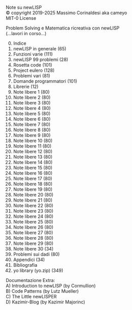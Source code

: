 Note su newLISP  
© copyright 2019-2025 Massimo Corinaldesi aka cameyo  
MIT-0 License  

Problem Solving e Matematica ricreativa con newLISP  
(...lavori in corso...)  

00) Indice
01) newLISP in generale (65)
02) Funzioni varie (111)
03) newLISP 99 problemi (28)
04) Rosetta code (101)
05) Project eulero (128)
06) Problemi vari (81)
07) Domande programmatori (101)
08) Librerie (12)
09) Note libere 1 (80)
10) Note libere 2 (80)
11) Note libere 3 (80)
12) Note libere 4 (80)
13) Note libere 5 (80)
14) Note libere 6 (80)
15) Note libere 7 (80)
16) Note libere 8 (80)
17) Note libere 9 (80)
18) Note libere 10 (80)
19) Note libere 11 (80)
20) Note libere 12 (80)
21) Note libere 13 (80)
22) Note libere 14 (80)
23) Note libere 15 (80)
24) Note libere 16 (80)
25) Note libere 17 (80)
26) Note libere 18 (80)
27) Note libere 19 (80)
28) Note libere 20 (80)
29) Note libere 21 (80)
30) Note libere 22 (80)
31) Note libere 23 (80)
32) Note libere 24 (80)
33) Note libere 25 (80)
34) Note libere 26 (80)
35) Note libere 27 (80)
36) Note libere 28 (80)
37) Note libere 29 (80)
38) Note libere 30 (34)
96) Problemi sui dadi (80)
97) Appendici (34)
98) Bibliografia
99) yo library (yo.zip) (349)

Documentazione Extra:  
A) Introduction to newLISP (by Cormullion)  
B) Code Patterns (by Lutz Mueller)  
C) The Little newLISPER  
D) Kazimir-Blog (by Kazimir Majorinc)  
